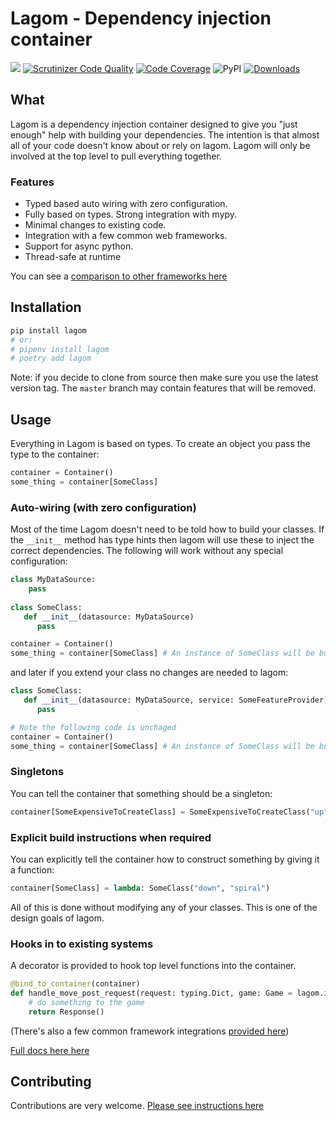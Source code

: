 # Lagom - Dependency injection container
[![](https://img.shields.io/pypi/pyversions/lagom.svg)](https://pypi.org/pypi/lagom/)
[![Scrutinizer Code Quality](https://scrutinizer-ci.com/g/meadsteve/lagom/badges/quality-score.png?b=master)](https://scrutinizer-ci.com/g/meadsteve/lagom/?branch=master)
[![Code Coverage](https://scrutinizer-ci.com/g/meadsteve/lagom/badges/coverage.png?b=master)](https://scrutinizer-ci.com/g/meadsteve/lagom/?branch=master)
![PyPI](https://img.shields.io/pypi/v/lagom.svg?style=plastic)
[![Downloads](https://pepy.tech/badge/lagom/month)](https://pepy.tech/project/lagom/)

## What
Lagom is a dependency injection container designed to give you "just enough"
help with building your dependencies. The intention is that almost
all of your code doesn't know about or rely on lagom. Lagom will
only be involved at the top level to pull everything together.

### Features

 * Typed based auto wiring with zero configuration.
 * Fully based on types. Strong integration with mypy.
 * Minimal changes to existing code.
 * Integration with a few common web frameworks.
 * Support for async python.
 * Thread-safe at runtime
 
You can see a [comparison to other frameworks here](https://lagom-di.readthedocs.io/en/latest/comparison/)

## Installation
```bash
pip install lagom
# or: 
# pipenv install lagom
# poetry add lagom
```
Note: if you decide to clone from source then make sure you use the latest version tag. The `master` branch may contain features that will be removed.
## Usage
Everything in Lagom is based on types. To create an object
you pass the type to the container:
```python
container = Container()
some_thing = container[SomeClass]
```

### Auto-wiring (with zero configuration)
Most of the time Lagom doesn't need to be told how to build your classes. If 
the `__init__` method has type hints then lagom will use these to inject
the correct dependencies. The following will work without any special configuration:

```python
class MyDataSource:
    pass
    
class SomeClass:
   def __init__(datasource: MyDataSource)
      pass

container = Container()
some_thing = container[SomeClass] # An instance of SomeClass will be built with an instance of MyDataSource provided
```

and later if you extend your class no changes are needed to lagom:

```python
class SomeClass:
   def __init__(datasource: MyDataSource, service: SomeFeatureProvider)
      pass

# Note the following code is unchaged
container = Container()
some_thing = container[SomeClass] # An instance of SomeClass will be built with an instance of MyDataSource provided
```

### Singletons
You can tell the container that something should be a singleton:
```python
container[SomeExpensiveToCreateClass] = SomeExpensiveToCreateClass("up", "left")
```

### Explicit build instructions when required
You can explicitly tell the container how to construct something by giving it a function:

```python
container[SomeClass] = lambda: SomeClass("down", "spiral")
```

All of this is done without modifying any of your classes. This is one of the design goals of
lagom. 

### Hooks in to existing systems
A decorator is provided to hook top level functions into the container.

```python
@bind_to_container(container)
def handle_move_post_request(request: typing.Dict, game: Game = lagom.injectable):
    # do something to the game
    return Response()
```

(There's also a few common framework integrations [provided here](https://lagom-di.readthedocs.io/en/latest/framework_integrations/))

[Full docs here here](https://lagom-di.readthedocs.io/en/latest/)

## Contributing

Contributions are very welcome. [Please see instructions here](https://lagom-di.readthedocs.io/en/latest/development_of_lagom/)
